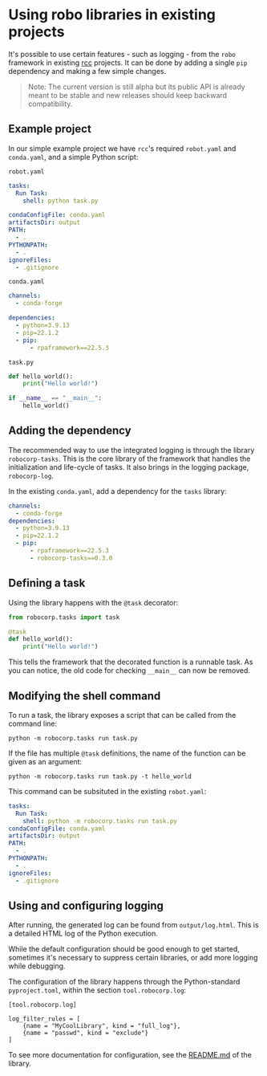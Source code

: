 # Using robo libraries in existing projects

It's possible to use certain features - such as logging - from the `robo` framework in existing [rcc](https://github.com/robocorp/rcc) projects. It can be done by adding a single `pip` dependency and making a few simple changes.

> Note: The current version is still alpha but its public API is already meant to be stable and new releases should keep backward compatibility.

## Example project

In our simple example project we have `rcc`'s required `robot.yaml` and `conda.yaml`, and a simple Python script:

`robot.yaml`
```yaml
tasks:
  Run Task:
    shell: python task.py

condaConfigFile: conda.yaml
artifactsDir: output
PATH:
  - .
PYTHONPATH:
  - .
ignoreFiles:
  - .gitignore
```

`conda.yaml`
```yaml
channels:
  - conda-forge

dependencies:
  - python=3.9.13
  - pip=22.1.2
  - pip:
      - rpaframework==22.5.3
```

`task.py`
```python
def hello_world():
    print("Hello world!")

if __name__ == "__main__":
    hello_world()
```

## Adding the dependency

The recommended way to use the integrated logging is through the library `robocorp-tasks`. This is the core library of the framework that handles the initialization and life-cycle of tasks. It also brings in the logging package, `robocorp-log`.

In the existing `conda.yaml`, add a dependency for the `tasks` library:

```yaml
channels:
  - conda-forge
dependencies:
  - python=3.9.13
  - pip=22.1.2
  - pip:
      - rpaframework==22.5.3
      - robocorp-tasks==0.3.0
```
## Defining a task

Using the library happens with the `@task` decorator:

```python
from robocorp.tasks import task

@task
def hello_world():
    print("Hello world!")
```

This tells the framework that the decorated function is a runnable task. As you can notice, the old code for checking `__main__` can now be removed.

## Modifying the shell command

To run a task, the library exposes a script that can be called from the command line:

`python -m robocorp.tasks run task.py`

If the file has multiple `@task` definitions, the name of the function can be given as an argument:

`python -m robocorp.tasks run task.py -t hello_world`

This command can be subsituted in the existing `robot.yaml`:

```yaml
tasks:
  Run Task:
    shell: python -m robocorp.tasks run task.py
condaConfigFile: conda.yaml
artifactsDir: output
PATH:
  - .
PYTHONPATH:
  - .
ignoreFiles:
  - .gitignore
```

## Using and configuring logging

After running, the generated log can be found from `output/log.html`. This is a detailed HTML log of the Python execution.

While the default configuration should be good enough to get started, sometimes it's necessary to suppress certain libraries, or add more logging while debugging.

The configuration of the library happens through the Python-standard `pyproject.toml`, within the section `tool.robocorp.log`:
```
[tool.robocorp.log]

log_filter_rules = [
    {name = "MyCoolLibrary", kind = "full_log"},
    {name = "passwd", kind = "exclude"}
]
```

To see more documentation for configuration, see the [README.md](https://github.com/robocorp/robo/blob/master/log/README.md) of the library.

